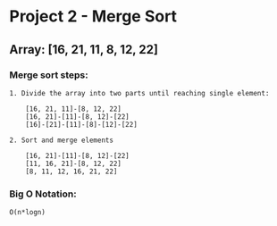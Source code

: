 # Project 2 - Merge Sort

## Array: [16, 21, 11, 8, 12, 22]

### Merge sort steps:  
    1. Divide the array into two parts until reaching single element:
	      
        [16, 21, 11]-[8, 12, 22] 
     	[16, 21]-[11]-[8, 12]-[22]  
        [16]-[21]-[11]-[8]-[12]-[22]  
    
    2. Sort and merge elements
    	  
        [16, 21]-[11]-[8, 12]-[22]  
	    [11, 16, 21]-[8, 12, 22]  
	    [8, 11, 12, 16, 21, 22]  

### Big O Notation: 
    O(n*logn)
